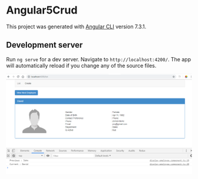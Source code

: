 # Angular5Crud

This project was generated with [Angular CLI](https://github.com/angular/angular-cli) version 7.3.1.

## Development server

Run `ng serve` for a dev server. Navigate to `http://localhost:4200/`. The app will automatically reload if you change any of the source files.



![Screen_1](https://github.com/kprabhanew/AngularSeries5/blob/InputchangeDetect-34/ChangeDedection_Scr.PNG)
